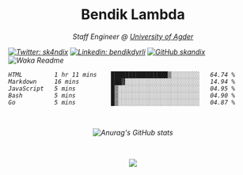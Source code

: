 <h1 align="center"> Bendik Lambda </h1>
<p align="center"><em>Staff Engineer @ <a href="http://www.uia.no">University of Agder</a></p>



[![Twitter: sk4ndix](https://img.shields.io/twitter/follow/sk4ndix?style=social)](https://twitter.com/sk4ndix)
[![Linkedin: bendikdyrli](https://img.shields.io/badge/-bendikdyrli-blue?style=flat-square&logo=Linkedin&logoColor=white&link=https://www.linkedin.com/in/bendikdyrli/)](https://www.linkedin.com/in/bendikdyrli/)
[![GitHub skandix](https://img.shields.io/github/followers/skandix?label=follow&style=social)](https://github.com/skandix)
![Waka Readme](https://github.com/skandix/skandix/workflows/Waka%20Readme/badge.svg)


<!--START_SECTION:waka-->
```text
HTML         1 hr 11 mins    ████████████████▒░░░░░░░░   64.74 % 
Markdown     16 mins         ███▓░░░░░░░░░░░░░░░░░░░░░   14.94 % 
JavaScript   5 mins          █▒░░░░░░░░░░░░░░░░░░░░░░░   04.95 % 
Bash         5 mins          █▒░░░░░░░░░░░░░░░░░░░░░░░   04.90 % 
Go           5 mins          █▒░░░░░░░░░░░░░░░░░░░░░░░   04.87 % 
```
<!--END_SECTION:waka-->
<div align="center">

  <br>
  
![Anurag's GitHub stats](https://github-readme-stats.vercel.app/api?username=skandix&show_icons=true&theme=tokyonight)

  <br>
  
  ![](https://activity-graph.herokuapp.com/graph?username=skandix&theme=react-dark&area=true)

</div>
